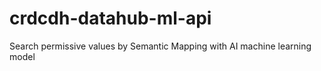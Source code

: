 # crdcdh-datahub-ml-api
Search permissive values by Semantic Mapping with AI machine learning model
